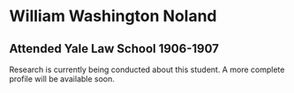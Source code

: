# William Washington Noland
## Attended Yale Law School 1906-1907

Research is currently being conducted about this student. A more complete profile will be available soon.

